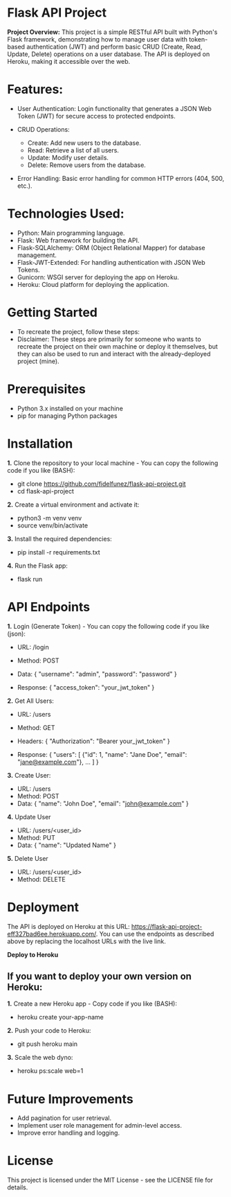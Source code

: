 # Flask API Project
**Project Overview:**
This project is a simple RESTful API built with Python's Flask framework, demonstrating how to manage user data with token-based authentication (JWT) and perform basic CRUD (Create, Read, Update, Delete) operations on a user database. The API is deployed on Heroku, making it accessible over the web.

# Features:

- User Authentication: Login functionality that generates a JSON Web Token (JWT) for secure access to protected endpoints.
- CRUD Operations:
  - Create: Add new users to the database.
  - Read: Retrieve a list of all users.
  - Update: Modify user details.
  - Delete: Remove users from the database.
  
- Error Handling: Basic error handling for common HTTP errors (404, 500, etc.).

# Technologies Used:
- Python: Main programming language.
- Flask: Web framework for building the API.
- Flask-SQLAlchemy: ORM (Object Relational Mapper) for database management.
- Flask-JWT-Extended: For handling authentication with JSON Web Tokens.
- Gunicorn: WSGI server for deploying the app on Heroku.
- Heroku: Cloud platform for deploying the application.

# Getting Started
- To recreate the project, follow these steps:
- Disclaimer: These steps are primarily for someone who wants to recreate the project on their own machine or deploy it themselves, but they can also be used to run and interact with the already-deployed project (mine).

# Prerequisites
- Python 3.x installed on your machine
- pip for managing Python packages

# Installation
**1.** Clone the repository to your local machine -
You can copy the following code if you like (BASH):
- git clone https://github.com/fidelfunez/flask-api-project.git
- cd flask-api-project

**2.** Create a virtual environment and activate it:
- python3 -m venv venv
- source venv/bin/activate

**3.** Install the required dependencies:
- pip install -r requirements.txt

**4.** Run the Flask app:
- flask run

# API Endpoints
**1.** Login (Generate Token) - You can copy the following code if you like (json):
- URL: /login
- Method: POST
- Data:
{
    "username": "admin",
    "password": "password"
  }
  
- Response:
{
  "access_token": "your_jwt_token"
}

**2.** Get All Users:
- URL: /users
- Method: GET
- Headers:
{
  "Authorization": "Bearer your_jwt_token"
}

- Response:
{
  "users": [
    {"id": 1, "name": "Jane Doe", "email": "jane@example.com"},
    ...
  ]
}

**3.** Create User:
- URL: /users
- Method: POST
- Data:
{
  "name": "John Doe",
  "email": "john@example.com"
}

**4.** Update User
- URL: /users/<user_id>
- Method: PUT
- Data:
{
  "name": "Updated Name"
}

**5.** Delete User
- URL: /users/<user_id>
- Method: DELETE

# Deployment
The API is deployed on Heroku at this URL: https://flask-api-project-eff327bad6ee.herokuapp.com/. You can use the endpoints as described above by replacing the localhost URLs with the live link.

**Deploy to Heroku**

If you want to deploy your own version on Heroku:
-
**1.** Create a new Heroku app -
Copy code if you like (BASH):
- heroku create your-app-name

**2.** Push your code to Heroku:
- git push heroku main

**3.** Scale the web dyno:
- heroku ps:scale web=1
  
# Future Improvements
- Add pagination for user retrieval.
- Implement user role management for admin-level access.
- Improve error handling and logging.

# License
This project is licensed under the MIT License - see the LICENSE file for details.
